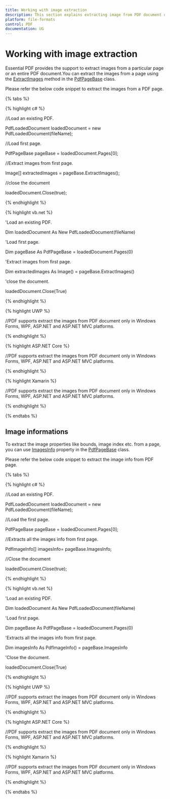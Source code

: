 ```yaml
---
title: Working with image extraction
description: This section explains extracting image from PDF document using Essential PDF
platform: file-formats
control: PDF
documentation: UG
---
```

# Working with image extraction

Essential PDF provides the support to extract images from a particular page or an entire PDF document.You can extract the images from a page using the [ExtractImages](https://help.syncfusion.com/cr/file-formats/Syncfusion.Pdf.Base~Syncfusion.Pdf.PdfPageBase~ExtractImages().html) method in the [PdfPageBase](https://help.syncfusion.com/cr/file-formats/Syncfusion.Pdf.Base~Syncfusion.Pdf.PdfPageBase.html) class.

Please refer the below code snippet to extract the images from a PDF page.

{% tabs %}  

{% highlight c# %}


//Load an existing PDF.

PdfLoadedDocument loadedDocument = new PdfLoadedDocument(fileName);

//Load first page.

PdfPageBase pageBase = loadedDocument.Pages[0];

//Extract images from first page.

Image[] extractedImages = pageBase.ExtractImages();

//close the document

loadedDocument.Close(true);





{% endhighlight %}

{% highlight vb.net %}


'Load an existing PDF.

Dim loadedDocument As New PdfLoadedDocument(fileName)

'Load first page.

Dim pageBase As PdfPageBase = loadedDocument.Pages(0)

'Extract images from first page.

Dim extractedImages As Image() = pageBase.ExtractImages()

'close the document.

loadedDocument.Close(True)





{% endhighlight %}

{% highlight UWP %}

//PDF supports extract the images from PDF document only in Windows Forms, WPF, ASP.NET and ASP.NET MVC platforms.

{% endhighlight %}

{% highlight ASP.NET Core %}

//PDF supports extract the images from PDF document only in Windows Forms, WPF, ASP.NET and ASP.NET MVC platforms.

{% endhighlight %}

{% highlight Xamarin %}

//PDF supports extract the images from PDF document only in Windows Forms, WPF, ASP.NET and ASP.NET MVC platforms.

{% endhighlight %}

{% endtabs %}  


## Image informations

To extract the image properties like bounds, image index etc. from a page, you can use [ImagesInfo](https://help.syncfusion.com/cr/file-formats/Syncfusion.Pdf.Base~Syncfusion.Pdf.PdfPageBase~ImagesInfo.html) property in the [PdfPageBase](https://help.syncfusion.com/cr/file-formats/Syncfusion.Pdf.Base~Syncfusion.Pdf.PdfPageBase.html) class.

Please refer the below code snippet to extract the image info from PDF page.

{% tabs %}  

{% highlight c# %}


//Load an existing PDF.

PdfLoadedDocument loadedDocument = new PdfLoadedDocument(fileName);

//Load the first page.

PdfPageBase pageBase = loadedDocument.Pages[0];

//Extracts all the images info from first page.

PdfImageInfo[] imagesInfo= pageBase.ImagesInfo;

//Close the document

loadedDocument.Close(true);



{% endhighlight %}

{% highlight vb.net %}


'Load an existing PDF.

Dim loadedDocument As New PdfLoadedDocument(fileName)

'Load first page.

Dim pageBase As PdfPageBase = loadedDocument.Pages(0)

'Extracts all the images info from first page.

Dim imagesInfo As PdfImageInfo() = pageBase.ImagesInfo

'Close the document.

loadedDocument.Close(True)



{% endhighlight %}

{% highlight UWP %}

//PDF supports extract the images from PDF document only in Windows Forms, WPF, ASP.NET and ASP.NET MVC platforms.

{% endhighlight %}

{% highlight ASP.NET Core %}

//PDF supports extract the images from PDF document only in Windows Forms, WPF, ASP.NET and ASP.NET MVC platforms.

{% endhighlight %}

{% highlight Xamarin %}

//PDF supports extract the images from PDF document only in Windows Forms, WPF, ASP.NET and ASP.NET MVC platforms.

{% endhighlight %}

{% endtabs %}  